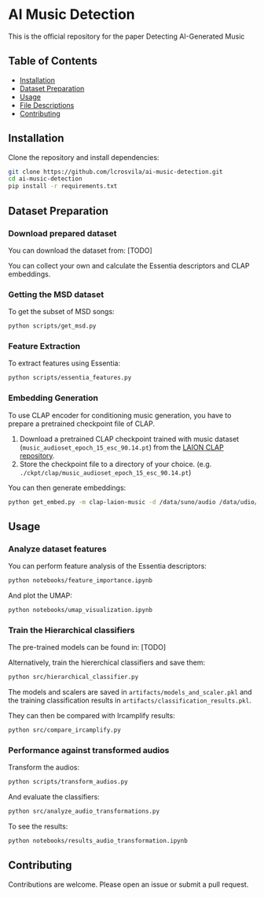 # AI Music Detection
This is the official repository for the paper Detecting AI-Generated Music

## Table of Contents
- [Installation](#installation)
- [Dataset Preparation](#dataset-preparation)
- [Usage](#usage)
- [File Descriptions](#file-descriptions)
- [Contributing](#contributing)

## Installation

Clone the repository and install dependencies:

```bash
git clone https://github.com/lcrosvila/ai-music-detection.git
cd ai-music-detection
pip install -r requirements.txt
```

## Dataset Preparation

### Download prepared dataset

You can download the dataset from: [TODO]

You can collect your own and calculate the Essentia descriptors and CLAP embeddings.

### Getting the MSD dataset

To get the subset of MSD songs:

```bash
python scripts/get_msd.py
```

### Feature Extraction
To extract features using Essentia:

```bash
python scripts/essentia_features.py
```

### Embedding Generation
To use CLAP encoder for conditioning music generation, you have to prepare a pretrained checkpoint file of CLAP.

1. Download a pretrained CLAP checkpoint trained with music dataset (`music_audioset_epoch_15_esc_90.14.pt`)
from the [LAION CLAP repository](https://github.com/LAION-AI/CLAP?tab=readme-ov-file#pretrained-models).
2. Store the checkpoint file to a directory of your choice. (e.g. `./ckpt/clap/music_audioset_epoch_15_esc_90.14.pt`)

You can then generate embeddings:

```bash
python get_embed.py -m clap-laion-music -d /data/suno/audio /data/udio/audio -f /path/to/model_file.pt
```

## Usage

### Analyze dataset features

You can perform feature analysis of the Essentia descriptors:

```bash
python notebooks/feature_importance.ipynb
```

And plot the UMAP:

```bash
python notebooks/umap_visualization.ipynb
```

### Train the Hierarchical classifiers

The pre-trained models can be found in: [TODO]

Alternatively, train the hiererchical classifiers and save them:

```bash
python src/hierarchical_classifier.py
```

The models and scalers are saved in `artifacts/models_and_scaler.pkl` and the training classification results in `artifacts/classification_results.pkl`.

They can then be compared with Ircamplify results:

```bash
python src/compare_ircamplify.py
```

### Performance against transformed audios

Transform the audios:

```bash
python scripts/transform_audios.py
```

And evaluate the classifiers:

```bash
python src/analyze_audio_transformations.py
```

To see the results:

```bash
python notebooks/results_audio_transformation.ipynb
```

## Contributing

Contributions are welcome. Please open an issue or submit a pull request.
